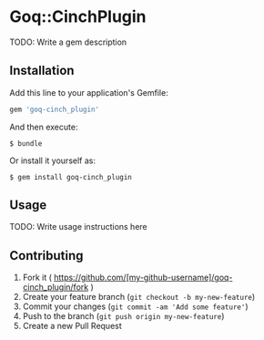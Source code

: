 # Goq::CinchPlugin

TODO: Write a gem description

## Installation

Add this line to your application's Gemfile:

```ruby
gem 'goq-cinch_plugin'
```

And then execute:

    $ bundle

Or install it yourself as:

    $ gem install goq-cinch_plugin

## Usage

TODO: Write usage instructions here

## Contributing

1. Fork it ( https://github.com/[my-github-username]/goq-cinch_plugin/fork )
2. Create your feature branch (`git checkout -b my-new-feature`)
3. Commit your changes (`git commit -am 'Add some feature'`)
4. Push to the branch (`git push origin my-new-feature`)
5. Create a new Pull Request

